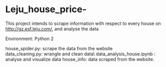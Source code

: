 # Leju_house_price-

This project intends to scrape information with respect to every house on http://gz.esf.leju.com/, and analyse the data

Environment: Python 2

house_spider.py: scrape the data from the website  
data_cleaning.py: wrangle and clean data\\
data_analysis_house.ipynb : analyse and visualize data
house_info: data scraped from the website.

